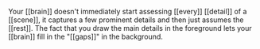 Your [[brain]] doesn't immediately start assessing [[every]] [[detail]] of a [[scene]], it captures a few prominent details and then just assumes the [[rest]]. The fact that you draw the main details in the foreground lets your [[brain]] fill in the "[[gaps]]" in the background.